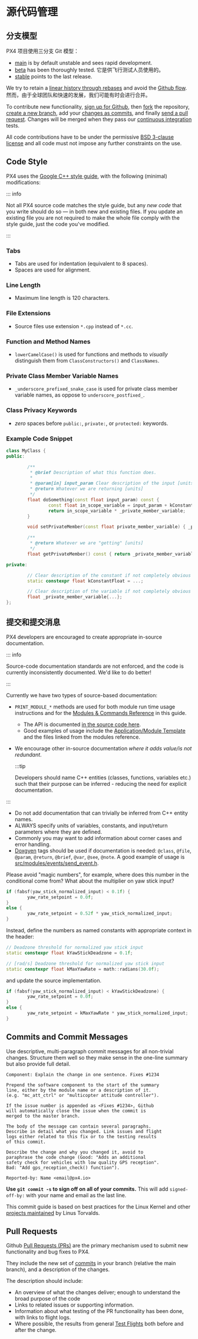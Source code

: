 # 源代码管理

## 分支模型

PX4 项目使用三分支 Git 模型：

- [main](https://github.com/PX4/PX4-Autopilot/tree/main) is by default unstable and sees rapid development.
- [beta](https://github.com/PX4/PX4-Autopilot/tree/beta) has been thoroughly tested. 它是供飞行测试人员使用的。
- [stable](https://github.com/PX4/PX4-Autopilot/tree/stable) points to the last release.

We try to retain a [linear history through rebases](https://www.atlassian.com/git/tutorials/rewriting-history) and avoid the [Github flow](https://docs.github.com/en/get-started/quickstart/github-flow).
然而，由于全球团队和快速的发展，我们可能有时会进行合并。

To contribute new functionality, [sign up for Github](https://docs.github.com/en/get-started/signing-up-for-github/signing-up-for-a-new-github-account), then [fork](https://docs.github.com/en/get-started/quickstart/fork-a-repo) the repository, [create a new branch](https://docs.github.com/en/pull-requests/collaborating-with-pull-requests/proposing-changes-to-your-work-with-pull-requests/creating-and-deleting-branches-within-your-repository), add your [changes as commits](#commits-and-commit-messages), and finally [send a pull request](#pull-requests).
Changes will be merged when they pass our [continuous integration](https://en.wikipedia.org/wiki/Continuous_integration) tests.

All code contributions have to be under the permissive [BSD 3-clause license](https://opensource.org/license/BSD-3-Clause) and all code must not impose any further constraints on the use.

## Code Style

PX4 uses the [Google C++ style guide](https://google.github.io/styleguide/cppguide.html), with the following (minimal) modifications:

::: info

Not all PX4 source code matches the style guide, but any _new code_ that you write should do so — in both new and existing files.
If you update an existing file you are not required to make the whole file comply with the style guide, just the code you've modified.

:::

### Tabs

- Tabs are used for indentation (equivalent to 8 spaces).
- Spaces are used for alignment.

### Line Length

- Maximum line length is 120 characters.

### File Extensions

- Source files use extension `*.cpp` instead of `*.cc`.

### Function and Method Names

- `lowerCamelCase()` is used for functions and methods to _visually_ distinguish them from `ClassConstructors()` and `ClassNames`.

### Private Class Member Variable Names

- `_underscore_prefixed_snake_case` is used for private class member variable names, as oppose to `underscore_postfixed_`.

### Class Privacy Keywords

- _zero_ spaces before `public:`, `private:`, or `protected:` keywords.

### Example Code Snippet

```cpp
class MyClass {
public:

        /**
         * @brief Description of what this function does.
         *
         * @param[in] input_param Clear description of the input [units]
         * @return Whatever we are returning [units]
         */
        float doSomething(const float input_param) const {
                const float in_scope_variable = input_param + kConstantFloat;
                return in_scope_variable * _private_member_variable;
        }

        void setPrivateMember(const float private_member_variable) { _private_member_variable = private_member_variable; }

        /**
         * @return Whatever we are "getting" [units]
         */
        float getPrivateMember() const { return _private_member_variable; }

private:

        // Clear description of the constant if not completely obvious from the name [units]
        static constexpr float kConstantFloat = ...;

        // Clear description of the variable if not completely obvious from the name [units]
        float _private_member_variable{...};
};
```

## 提交和提交消息

PX4 developers are encouraged to create appropriate in-source documentation.

::: info

Source-code documentation standards are not enforced, and the code is currently inconsistently documented.
We'd like to do better!

:::

Currently we have two types of source-based documentation:

- `PRINT_MODULE_*` methods are used for both module run time usage instructions and for the [Modules & Commands Reference](../modules/modules_main.md) in this guide.
  - The API is documented [in the source code here](https://github.com/PX4/PX4-Autopilot/blob/v1.8.0/src/platforms/px4_module.h#L381).
  - Good examples of usage include the [Application/Module Template](../modules/module_template.md) and the files linked from the modules reference.
- We encourage other in-source documentation _where it adds value/is not redundant_.

  :::tip

  Developers should name C++ entities (classes, functions, variables etc.) such that their purpose can be inferred - reducing the need for explicit documentation.


:::

  - Do not add documentation that can trivially be inferred from C++ entity names.
  - ALWAYS specify units of variables, constants, and input/return parameters where they are defined.
  - Commonly you may want to add information about corner cases and error handling.
  - [Doxgyen](https://www.doxygen.nl/) tags should be used if documentation is needed: `@class`, `@file`, `@param`, `@return`, `@brief`, `@var`, `@see`, `@note`.
    A good example of usage is [src/modules/events/send_event.h](https://github.com/PX4/PX4-Autopilot/blob/main/src/modules/events/send_event.h).

Please avoid "magic numbers", for example, where does this number in the conditional come from? What about the multiplier on yaw stick input?

```cpp
if (fabsf(yaw_stick_normalized_input) < 0.1f) {
        yaw_rate_setpoint = 0.0f;
}
else {
        yaw_rate_setpoint = 0.52f * yaw_stick_normalized_input;
}
```

Instead, define the numbers as named constants with appropriate context in the header:

```cpp
// Deadzone threshold for normalized yaw stick input
static constexpr float kYawStickDeadzone = 0.1f;

// [rad/s] Deadzone threshold for normalized yaw stick input
static constexpr float kMaxYawRate = math::radians(30.0f);
```

and update the source implementation.

```cpp
if (fabsf(yaw_stick_normalized_input) < kYawStickDeadzone) {
        yaw_rate_setpoint = 0.0f;
}
else {
        yaw_rate_setpoint = kMaxYawRate * yaw_stick_normalized_input;
}
```

## Commits and Commit Messages

Use descriptive, multi-paragraph commit messages for all non-trivial changes.
Structure them well so they make sense in the one-line summary but also provide full detail.

```plain
Component: Explain the change in one sentence. Fixes #1234

Prepend the software component to the start of the summary
line, either by the module name or a description of it.
(e.g. "mc_att_ctrl" or "multicopter attitude controller").

If the issue number is appended as <Fixes #1234>, Github
will automatically close the issue when the commit is
merged to the master branch.

The body of the message can contain several paragraphs.
Describe in detail what you changed. Link issues and flight
logs either related to this fix or to the testing results
of this commit.

Describe the change and why you changed it, avoid to
paraphrase the code change (Good: "Adds an additional
safety check for vehicles with low quality GPS reception".
Bad: "Add gps_reception_check() function").

Reported-by: Name <email@px4.io>
```

**Use **`git commit -s`** to sign off on all of your commits.** This will add `signed-off-by:` with your name and email as the last line.

This commit guide is based on best practices for the Linux Kernel and other [projects maintained](https://github.com/torvalds/subsurface-for-dirk/blob/a48494d2fbed58c751e9b7e8fbff88582f9b2d02/README#L88-L115) by Linus Torvalds.

## Pull Requests

Github [Pull Requests (PRs)](https://docs.github.com/en/pull-requests/collaborating-with-pull-requests/proposing-changes-to-your-work-with-pull-requests/about-pull-requests) are the primary mechanism used to submit new functionality and bug fixes to PX4.

They include the new set of [commits](#commits-and-commit-messages) in your branch (relative the main branch), and a description of the changes.

The description should include:

- An overview of what the changes deliver; enough to understand the broad purpose of the code
- Links to related issues or supporting information.
- Information about what testing of the PR functionality has been done, with links to flight logs.
- Where possible, the results from general [Test Flights](../test_and_ci/test_flights.md) both before and after the change.
